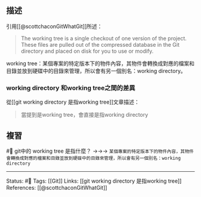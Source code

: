 
## 描述

引用[[@scottchaconGitWhatGit]]所述：
>    The working tree is a single checkout of one version of the project. These files are pulled out of the compressed database in the Git directory and placed on disk for you to use or modify.

working tree：某個專案的特定版本下的物件內容，其物件會轉換成對應的檔案和目錄並放到硬碟中的目錄來管理，所以會有另一個別名：working directory。

### working directory 和working tree之間的差異
從[[git working directory 是指working tree]]文章描述：
> 當提到是working tree，會直接是指working directory

## 複習
#🧠 git中的 working tree 是指什麼？ ->->-> `某個專案的特定版本下的物件內容，其物件會轉換成對應的檔案和目錄並放到硬碟中的目錄來管理，所以會有另一個別名：working directory`
<!--SR:!2022-05-27,3,250-->


---
Status: #🌱 
Tags:
[[Git]]
Links:
[[git working directory 是指working tree]]
References:
[[@scottchaconGitWhatGit]]